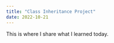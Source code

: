 ```yaml
---
title: "Class Inheritance Project"
date: 2022-10-21
---
```


This is where I share what I learned today.
